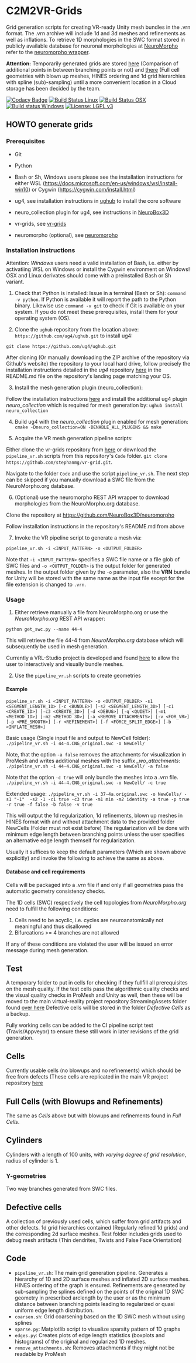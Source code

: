 # C2M2VR-Grids 
Grid generation scripts for creating VR-ready Unity mesh bundles in the .vrn format. The .vrn archive will include 1d and 3d meshes and refinements as well as inflations.
To retrieve 1D morphologies in the SWC format stored in publicly available database for neuronal morphologies at 
[NeuroMorpho](http://neuromorpho.org) refer to the [neuromorpho wrapper](https://github.com/NeuroBox3D/neuromorpho/).

<strong>Attention:</strong> Temporarily generated grids are stored
 [here](https://temple.app.box.com/folder/116445648846) (Comparison of additional points in between branching points or not) and 
[there](https://temple.app.box.com/folder/116203752704) (Full cell geometries with blown up meshes, HINES ordering and 1d grid hierarchies with spline (sub)-sampling)
until a more convenient location in a Cloud storage has been decided by the team.

[![Codacy Badge](https://api.codacy.com/project/badge/Grade/716dbe2190f14dd1a636aaddeefb18ce)](https://app.codacy.com/manual/stephan_5/vr-grids?utm_source=github.com&utm_medium=referral&utm_content=stephanmg/vr-grids&utm_campaign=Badge_Grade_Dashboard)
[![Build Status Linux](https://travis-ci.org/stephanmg/vr-grids.svg?branch=development)](https://travis-ci.org/stephanmg/vr-grids)
[![Build Status OSX](https://travis-ci.org/stephanmg/vr-grids.svg?branch=development)](https://travis-ci.org/stephanmg/vr-grids)
[![Build status Windows](https://ci.appveyor.com/api/projects/status/5h2sb2s05auy13uc?svg=true)](https://ci.appveyor.com/project/stephanmg/vr-grids)
[![License: LGPL v3](https://img.shields.io/badge/License-LGPL%20v3-blue.svg)](https://www.gnu.org/licenses/lgpl-3.0)

## HOWTO generate grids

### Prerequisites
- Git
- Python
- Bash or Sh, Windows users please see the installation instructions for either WSL (https://docs.microsoft.com/en-us/windows/wsl/install-win10) or Cygwin (https://cygwin.com/install.html)
- ug4, see installation instructions in [ughub](https://github.com/ug4/ughub) to install the core software
- neuro_collection plugin for ug4, see instructions in [NeuroBox3D](https://github.com/NeuroBox3D/neuro_collection)

- vr-grids, see [vr-grids](https://github.com/stephanmg/vr-grids) 
- neuromorpho (optional), see [neuromorpho](https://github.com/NeuroBox3D/neuromorpho)

### Installation instructions

Attention: _Windows_ users need a valid installation of Bash, i.e. either by activatiing WSL on Windows or install the Cygwin environment on Windows! OSX and Linux derivates should come with a preinstalled Bash or Sh variant. 

1. Check that Python is installed:
Issue in a terminal (Bash or Sh): `command -v python`. If Python is available it will report the path to the Python binary. Likewise use `command -v git` to check if Git is available on your system. If you do not meet these prerequisites, install them for your operating system (OS).

2. Clone the `ughub` repository from the location above: `https://github.com/ug4/ughub.git` to install ug4:

`git clone https://github.com/ug4/ughub.git`

After cloning (Or manually downloading the ZIP archive of the repository via Github's website) the repository to your local hard drive, follow precisely the installation instructions detailed in the *ug4* repository [here](https://github.com/ug4/ughub) in the README.md file on the repository's landing page matching your OS.

3. Install the mesh generation plugin (neuro_collection):

Follow the installation instructions [here](https://github.com/ug4/ughub) and install the additional ug4 plugin *neuro_collection* which is required for mesh generation by:
`ughub install neuro_collection`

4. Build ug4 with the *neuro_collection* plugin enabled for mesh generation:
`cmake -Dneuro_collection=ON -DENABLE_ALL_PLUGINS
&& make
`

5. Acquire the VR mesh generation pipeline scripts: 

Either clone the vr-grids repository from [here](https://github.com/stephanmg/vr-grids) or download the `pipeline_vr.sh` scripts from this repository's `Code` folder.
`git clone https://github.com/stephanmg/vr-grid.git`.

Navigate to the folder `Code` and use the script `pipeline_vr.sh`. The next step can be skipped if you manually download a SWC file from the NeuroMorpho.org database.

6. (Optional) use the neuromorpho REST API wrapper to download morphologies from the NeuroMorpho.org database.

Clone the repository at https://github.com/NeuroBox3D/neuromorpho

Follow installation instructions in the repository's README.md from above

7. Invoke the VR pipeline script to generate a mesh via:

`pipeline_vr.sh -i <INPUT_PATTERN> -o <OUTPUT_FOLDER>`

Note that `-i <INPUT_PATTERN>` specifies a SWC file name or a file glob of SWC files and `-o <OUTPUT_FOLDER>` is the output folder for generated meshes. 
In the output folder given by the `-o` parameter, also the **VRN** bundle for Unity will be stored with the same name as the input file except for the file extension is changed to `.vrn`.

### Usage 

1. Either retrieve manually a file from NeuroMorpho.org or use the *NeuroMorpho.org* REST API wrapper:

`python get_swc.py --name 44-4`

This will retrieve the file 44-4 from *NeuroMorpho.org* database which will subsequently be used in mesh generation.

Currently a VRL-Studio project is developed and found [here](https://github.com/c2m2/VRL-VRN-Generator) to allow the user to interactively and visually bundle meshes.

2. Use the `pipeline_vr.sh` scripts to create geometries

#### Example
`pipeline_vr.sh -i <INPUT_PATTERN> -o <OUTPUT_FOLDER> -s1 <SEGMENT_LENGTH_1D> [-c <BUNDLE>]
			 [-s2 <SEGMENT_LENGTH_3D>] [-c1 <CREATE_1D>] [-c3 <CREATE_3D>] [-d <DEBUG>] [-q <QUIET>]
			 [-m1 <METHOD_1D>] [-m2 <METHOD_3D>] [-a <REMOVE_ATTACHMENTS>] [-v <FOR_VR>]
			 [-p <PRE_SMOOTH>] [-r <REFINEMENT>] [-f <FORCE_SPLIT_EDGE>] [-b <INFLATE_MESH>]`

Basic usage (Single input file and output to NewCell folder):
`./pipeline_vr.sh -i 44-4.CNG_original.swc -o NewCell/`

Note, that the option `-a false` removes the attachments for visualization in ProMesh 
and writes additional meshes with the suffix *_wo_attachments*:
`./pipeline_vr.sh -i 44-4.CNG_original.swc -o NewCell/ -a false`

Note that the option `-c true` will only bundle the meshes into a *.vrn* file.
`./pipeline_vr.sh -i 44-4.CNG_original.swc -o NewCell/ -c true`

Extended usage:
`./pipeline_vr.sh -i 37-4a.original.swc -o NewCells/ -s1 "-1"  -s2 -1 -c1 true -c3 true -m1 min -m2 identity -a true -p true -r true -f false -b false -v true`

This will output the 1d regularization, 1d refinements, blown up meshes in HINES format 
with and without attachment data to the provided folder NewCells (Folder must not 
exist before) The regularization will be done with minimum edge length between 
branching points unless the user specifies an alternative edge length themself
for regularization.

Usually it suffices to keep the default parameters (Which are shown above explicitly) and invoke the following to achieve the same as above.


#### Database and cell requirements
Cells will be packaged into a *.vrn* file if and only if all geometries pass the automatic geometry consistency checks.

The 1D cells (SWC) respectively the cell topologies from *NeuroMorpho.org* need to fulfill the following conditions:
1. Cells need to be acyclic, i.e. cycles are neuroanatomically not meaningful and thus disallowed
2. Bifurcations >= 4 branches are not allowed

If any of these conditions are violated the user will be issued an error message during mesh generation.

## Test
A temporary folder to put in cells for checking if they fullfill all prerequisites on the mesh quality.
 If the test cells pass the algorithmic quality checks and the visual quality checks in ProMesh and Unity as well, 
then these will be moved to the main virtual-reality project repository StreamingAssets folder found
 [over here](https://github.com/c2m2/virtual-reality/tree/development/Assets/StreamingAssets/NeuronalDynamics)
Defective cells will be stored in the folder *Defective Cells* as a backup.

Fully working cells can be added to the CI pipeline script test (Travis/Appveyor) to ensure these still work in later revisions of the grid generation.

## Cells 
Currently usable cells (no blowups and no refinements) which should be free from defects
 (These cells are replicated in the main VR project repository 
[here](https://github.com/c2m2/virtual-reality/tree/development/Assets/StreamingAssets/NeuronalDynamics)

## Full Cells (with Blowups and Refinements)
The same as *Cells* above but with blowups and refinements found in *Full Cells*.

## Cylinders 
Cylinders with a length of 100 units, with *varying degree of grid resolution*, radius of cylinder is 1.

### Y-geometries
Two way branches generated from SWC files.

## Defective cells
A collection of previously used cells, which suffer from grid artifacts and other defects. 1d grid hierarchies
contained (Regularly refined 1d grids) and the corresponding 2d surface meshes. Test folder includes grids
used to debug mesh artifacts (Thin dendrites, Twists and False Face Orientation)

## Code
- `pipeline_vr.sh`: The main grid generation pipeline. Generates a hierarchy of 1D
 and 2D surface meshes and inflated 2D surface meshes. HINES ordering of the graph
is ensured. Refinements are generated by sub-sampling the splines defined on the 
points of the original 1D SWC geometry in prescribed arclength by the user or as
the minimum distance between branching points leading to regularized or quasi 
uniform edge length distribution.
- `coarsen.sh`: Grid coarsening based on the 1D SWC mesh without using splines
- `sparse.py`: Matplotlib script to visualize sparsity pattern of 1D graphs
- `edges.py`: Creates plots of edge length statistics (boxplots and histograms)
of the original and regularized 1D meshes.
- `remove_attachments.sh`: Removes attachments if they might not be readable by ProMesh

